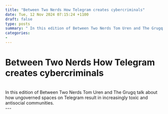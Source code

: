 ```yaml
---
title: "Between Two Nerds How Telegram creates cybercriminals"
date: Tue, 12 Nov 2024 07:15:24 +1100
draft: false
type: posts
summary: " In this edition of Between Two Nerds Tom Uren and The Grugq talk about how ungoverned spaces on Telegram result in increasingly"
categories: 
- 
---
```

# Between Two Nerds How Telegram creates cybercriminals


<br/>
In this edition of Between Two Nerds Tom Uren and The Grugq talk about how ungoverned spaces on Telegram result in increasingly toxic and antisocial communities.

<br/>
---
